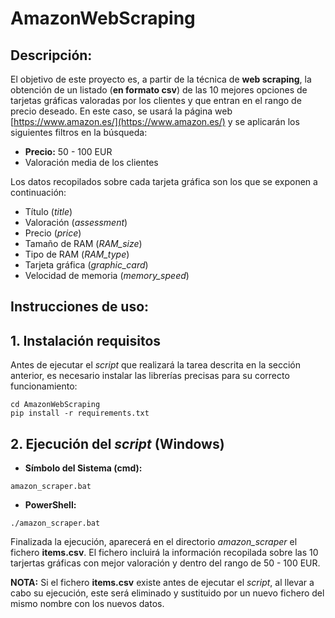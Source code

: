 # AmazonWebScraping

## Descripción:

El objetivo de este proyecto es, a partir de la técnica de **web scraping**, la obtención de un listado (**en formato csv**) de las 10 mejores opciones de tarjetas gráficas valoradas por los clientes y que entran en el rango de precio deseado. En este caso, se usará la página web [https://www.amazon.es/](https://www.amazon.es/) y se aplicarán los siguientes filtros en la búsqueda:
- **Precio:** 50 - 100 EUR
- Valoración media de los clientes

Los datos recopilados sobre cada tarjeta gráfica son los que se exponen a continuación:
- Título (*title*)
- Valoración (*assessment*)
- Precio (*price*)
- Tamaño de RAM (*RAM_size*)
- Tipo de RAM (*RAM_type*)
- Tarjeta gráfica (*graphic_card*)
- Velocidad de memoria (*memory_speed*)

## Instrucciones de uso:

## 1. Instalación requisitos

Antes de ejecutar el *script* que realizará la tarea descrita en la sección anterior, es necesario instalar las librerías precisas para su correcto funcionamiento:
```
cd AmazonWebScraping
pip install -r requirements.txt
```

## 2. Ejecución del *script* (Windows)

- **Símbolo del Sistema (cmd):**
```
amazon_scraper.bat
```
- **PowerShell:**
```
./amazon_scraper.bat
```

Finalizada la ejecución, aparecerá en el directorio *amazon_scraper* el fichero **items.csv**. El fichero incluirá la información recopilada sobre las 10 tarjertas gráficas con mejor valoración y dentro del rango de 50 - 100 EUR.

**NOTA:** Si el fichero **items.csv** existe antes de ejecutar el *script*, al llevar a cabo su ejecución, este será eliminado y sustituido por un nuevo fichero del mismo nombre con los nuevos datos.